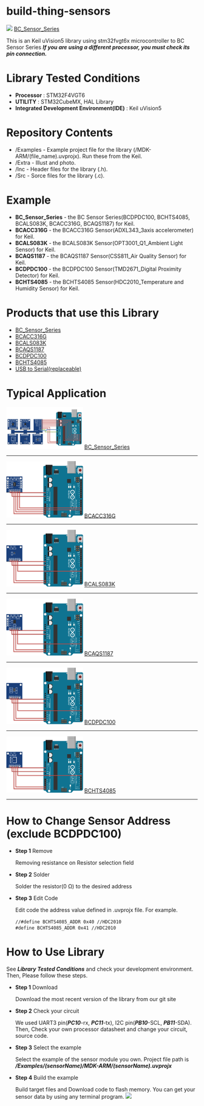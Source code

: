 ﻿# build-thing-sensors
<img src="/Extra/photo/Front_BC_Sensor_Serise.png" width=40%>
<a href="http://www.devicemart.co.kr/1384726" rel="nofollow">BC_Sensor_Series</a>

This is an Keil uVision5 library using stm32fvgt6x microcontroller to BC Sensor Series
***If you are using a different processor, you must check its pin connection.***

# Library Tested Conditions
- **Processor** : STM32F4VGT6
- **UTILITY** : STM32CubeMX, HAL Library
- **Integrated Development Environment(IDE)** : Keil uVision5

# Repository Contents
- /Examples - Example project file for the library (/MDK-ARM/(file_name).uvprojx). Run these from the Keil.
- /Extra - Illust and photo.
- /Inc - Header files for the library (.h).
- /Src - Sorce files for the library (.c).

# Example
- **BC_Sensor_Series** - the BC Sensor Series(BCDPDC100, BCHTS4085, BCALS083K, BCACC316G, BCAQS1187) for Keil. 
- **BCACC316G** - the BCACC316G Sensor(ADXL343_3axis accelerometer) for Keil. 
- **BCALS083K** - the BCALS083K Sensor(OPT3001_Q1_Ambient Light Sensor) for Keil.
- **BCAQS1187** - the BCAQS1187 Sensor(CSS811_Air Quality Sensor) for Keil.
- **BCDPDC100** - the BCDPDC100 Sensor(TMD2671_Digital Proximity Detector) for Keil.
- **BCHTS4085** - the BCHTS4085 Sensor(HDC2010_Temperature and Humidity Sensor) for Keil.

# Products that use this Library
- <a href="http://www.devicemart.co.kr/1384726" rel="nofollow">BC_Sensor_Series</a>
- <a href="http://www.devicemart.co.kr/1384698" rel="nofollow">BCACC316G</a>
- <a href="http://www.devicemart.co.kr/1384700" rel="nofollow">BCALS083K</a>
- <a href="http://www.devicemart.co.kr/1384706" rel="nofollow">BCAQS1187</a>
- <a href="http://www.devicemart.co.kr/1384705" rel="nofollow">BCDPDC100</a>
- <a href="http://www.devicemart.co.kr/1384697" rel="nofollow">BCHTS4085</a>
- <a href="http://www.devicemart.co.kr/1376634" rel="nofollow">USB to Serial(replaceable)</a>

# Typical Application
 <img src="/Extra/illust/Wire_BC_Sensor_Series.png" width=40%>
 <a href="http://www.devicemart.co.kr/1384726" rel="nofollow">BC_Sensor_Series</a>
<hr/>
<img src="/Extra/illust/Wire_BCACC316G.png" width=40%>
<a href="http://www.devicemart.co.kr/1384698" rel="nofollow">BCACC316G</a>
<hr/>
<img src="/Extra/illust/Wire_BCALS083K.png" width=40%>
<a href="http://www.devicemart.co.kr/1384700" rel="nofollow">BCALS083K</a>
<hr/>
<img src="/Extra/illust/Wire_BCAQS1187.png" width=40%>
<a href="http://www.devicemart.co.kr/1384706" rel="nofollow">BCAQS1187</a>
<hr/>
<img src="/Extra/illust/Wire_BCDPDC100.png" width=40%>
<a href="http://www.devicemart.co.kr/1384706" rel="nofollow">BCDPDC100</a>
<hr/>
<img src="/Extra/illust/Wire_BCHTS4085.png" width=40%>
<a href="http://www.devicemart.co.kr/1384706" rel="nofollow">BCHTS4085</a>
<hr/>

# How to Change Sensor Address (exclude BCDPDC100)

 - **Step 1** Remove

   Removing resistance on  Resistor selection field
   
 - **Step 2** Solder

   Solder the resistor(0 Ω) to the desired address
   
 - **Step 3** Edit Code

   Edit code the address value defined in .uvprojx file.
   For example.   

    ```
    //#define BCHTS4085_ADDR 0x40 //HDC2010
    #define BCHTS4085_ADDR 0x41 //HDC2010
    ```


# How to Use Library

See ***Library Tested Conditions*** and check your development environment. Then, Please follow these steps.

- **Step 1** Download
 
  Download the most recent version of the library from our git site
  
 - **Step 2** Check your circuit
  
    We used UART3 pin(***PC10***-rx, ***PC11***-tx), I2C pin(***PB10***-SCL, ***PB11***-SDA). Then, Check your own processor datasheet and change your circuit, source code. 
 
- **Step 3** Select the example 
    
   Select the example of the sensor module you own. Project file path is ***/Examples/(sensorName)/MDK-ARM/(sensorName).uvprojx***

- **Step 4** Build the example

    Build target files and Download code to flash memory. You can get your sensor data by using any terminal program.
    <img src="/Extra/photo/Serial_Data.png" width=40%>

    



















